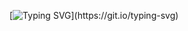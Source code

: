 [![Typing SVG](https://readme-typing-svg.demolab.com/?lines=Hi👋+I'm+Kshitiz;)](https://git.io/typing-svg)
